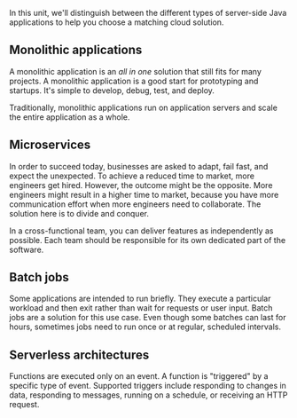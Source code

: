 In this unit, we'll distinguish between the different types of server-side Java applications to help you choose a matching cloud solution.

## Monolithic applications

A monolithic application is an *all in one* solution that still fits for many projects. A monolithic application is a good start for prototyping and startups. It's simple to develop, debug, test, and deploy.

Traditionally, monolithic applications run on application servers and scale the entire application as a whole.

## Microservices

In order to succeed today, businesses are asked to adapt, fail fast, and expect the unexpected. To achieve a reduced time to market, more engineers get hired. However, the outcome might be the opposite. More engineers might result in a higher time to market, because you have more communication effort when more engineers need to collaborate. The solution here is to divide and conquer.

In a cross-functional team, you can deliver features as independently as possible. Each team should be responsible for its own dedicated part of the software.

## Batch jobs

Some applications are intended to run briefly. They execute a particular workload and then exit rather than wait for requests or user input. Batch jobs are a solution for this use case. Even though some batches can last for hours, sometimes jobs need to run once or at regular, scheduled intervals.

## Serverless architectures

Functions are executed only on an event. A function is "triggered" by a specific type of event. Supported triggers include responding to changes in data, responding to messages, running on a schedule, or receiving an HTTP request.
